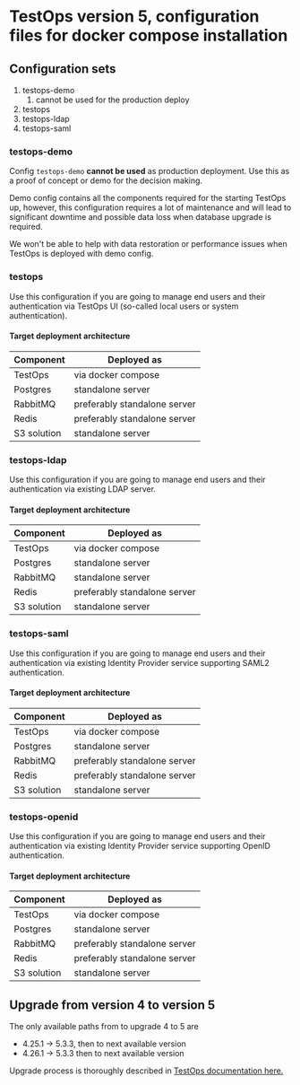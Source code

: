 # TestOps version 5, configuration files for docker compose installation

## Configuration sets

1. testops-demo
   1. cannot be used for the production deploy
2. testops
3. testops-ldap
4. testops-saml

### testops-demo

Config `testops-demo` **cannot be used** as production deployment. Use this as a proof of concept or demo for the decision making.

Demo config contains all the components required for the starting TestOps up, however, this configuration requires a lot of maintenance and will lead to significant downtime and possible data loss when database upgrade is required.

We won't be able to help with data restoration or performance issues when TestOps is deployed with demo config.

### testops

Use this configuration if you are going to manage end users and their authentication via TestOps UI (so-called local users or system authentication).

#### Target deployment architecture

| Component   | Deployed as                  |
|-------------|------------------------------|
| TestOps     | via docker compose           |
| Postgres    | standalone server            |
| RabbitMQ    | preferably standalone server |
| Redis       | preferably standalone server |
| S3 solution | standalone server            |

### testops-ldap

Use this configuration if you are going to manage end users and their authentication via existing LDAP server.

#### Target deployment architecture

| Component   | Deployed as                  |
|-------------|------------------------------|
| TestOps     | via docker compose           |
| Postgres    | standalone server            |
| RabbitMQ    | standalone server            |
| Redis       | preferably standalone server |
| S3 solution | standalone server            |

### testops-saml

Use this configuration if you are going to manage end users and their authentication via existing Identity Provider service supporting SAML2 authentication.

#### Target deployment architecture

| Component   | Deployed as                  |
|-------------|------------------------------|
| TestOps     | via docker compose           |
| Postgres    | standalone server            |
| RabbitMQ    | preferably standalone server |
| Redis       | preferably standalone server |
| S3 solution | standalone server            |

### testops-openid

Use this configuration if you are going to manage end users and their authentication via existing Identity Provider service supporting OpenID authentication.

#### Target deployment architecture

| Component   | Deployed as                  |
|-------------|------------------------------|
| TestOps     | via docker compose           |
| Postgres    | standalone server            |
| RabbitMQ    | preferably standalone server |
| Redis       | preferably standalone server |
| S3 solution | standalone server            |

## Upgrade from version 4 to version 5

The only available paths from to upgrade 4 to 5 are

- 4.25.1 → 5.3.3, then to next available version
- 4.26.1 → 5.3.3 then to next available version

Upgrade process is thoroughly described in [TestOps documentation here.](https://docs.qameta.io/allure-testops/migrations/to-5/)